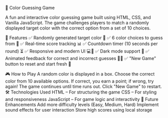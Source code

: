 🎨 Color Guessing Game

A fun and interactive color guessing game built using HTML, CSS, and Vanilla JavaScript. The game challenges players to match a randomly displayed target color with the correct option from a set of 10 choices.

🚀 Features
✅ Randomly generated target color 🎨
✅ 6 color choices to guess from 🎯
✅ Real-time score tracking 📊
✅ Countdown timer (10 seconds per round) ⏳
✅ Responsive and modern UI 💻📱
✅ Dark mode support 🌙
✅ Animated feedback for correct and incorrect guesses 🎉❌
✅ "New Game" button to reset and start fresh 🔄

🎮 How to Play
A random color is displayed in a box.
Choose the correct color from 10 available options.
If correct, you earn a point; if wrong, try again!
The game continues until time runs out.
Click "New Game" to restart.
🛠️ Technologies Used
HTML – For structuring the game
CSS – For styling and responsiveness
JavaScript – For game logic and interactivity
📌 Future Enhancements
Add more difficulty levels (Easy, Medium, Hard)
Implement sound effects for user interaction
Store high scores using local storage
